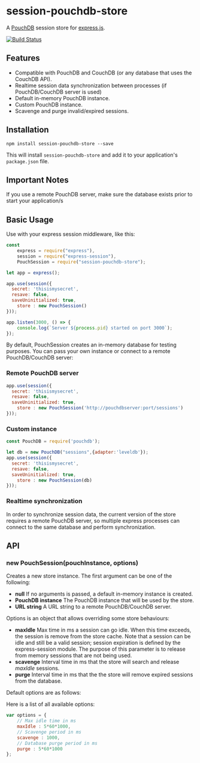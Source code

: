 # session-pouchdb-store

A [PouchDB](https://pouchdb.com/) session store for [express.js](http://expressjs.com/).

[![Build Status](https://https://travis-ci.org/solzimer/session-pouchdb-store.svg?branch=master)](https://travis-ci.org/solzimer/session-pouchdb-store)

## Features
* Compatible with PouchDB and CouchDB (or any database that uses the CouchDB API).
* Realtime session data synchronization between processes (if PouchDB/CouchDB server is used)
* Default in-memory PouchDB instance.
* Custom PouchDB instance.
* Scavenge and purge invalid/expired sessions.

## Installation
```
npm install session-pouchdb-store --save
```
This will install `session-pouchdb-store` and add it to your application's `package.json` file.


## Important Notes

If you use a remote PouchDB server, make sure the database exists prior to start your application/s

## Basic Usage

Use with your express session middleware, like this:
```js
const
	express = require("express"),
	session = require("express-session"),
	PouchSession = require("session-pouchdb-store");

let app = express();

app.use(session({
  secret: 'thisismysecret',
  resave: false,
  saveUninitialized: true,
	store : new PouchSession()
}));

app.listen(3000, () => {
	console.log(`Server ${process.pid} started on port 3000`);
});
```
By default, PouchSession creates an in-memory database for testing purposes. You can pass your own instance or connect to a remote PouchDB/CouchDB server:

### Remote PouchDB server
```js
app.use(session({
  secret: 'thisismysecret',
  resave: false,
  saveUninitialized: true,
	store : new PouchSession('http://pouchdbserver:port/sessions')
}));
```

### Custom instance
```js
const PouchDB = require('pouchdb');

let db = new PouchDB("sessions",{adapter:'leveldb'});
app.use(session({
  secret: 'thisismysecret',
  resave: false,
  saveUninitialized: true,
	store : new PouchSession(db)
}));
```
### Realtime synchronization
In order to synchronize session data, the current version of the store requires a remote PouchDB server, so multiple express processes can connect to the same database and perform synchronization.

## API
### new PouchSession(pouchInstance, options)
Creates a new store instance. The first argument can be one of the following:
* **null** If no arguments is passed, a default in-memory instance is created.
* **PouchDB instance** The PouchDB instance that will be used by the store.
* **URL string** A URL string to a remote PouchDB/CouchDB server.

Options is an object that allows overriding some store behaviours:
* **maxIdle** Max time in ms a session can go idle. When this time exceeds, the session is remove from the store cache. Note that a session can be idle and still be a valid session; session expiration is defined by the express-session module. The purpose of this parameter is to release from memory sessions that are not being used.
* **scavenge** Interval time in ms that the store will search and release *maxIdle* sessions.
* **purge** Interval time in ms that the the store will remove expired sessions from the database.

Default options are as follows:

Here is a list of all available options:
```js
var options = {
	// Max idle time in ms
	maxIdle : 5*60*1000,
	// Scavenge period in ms
	scavenge : 1000,
	// Database purge period in ms					
	purge : 5*60*1000			
};
```
